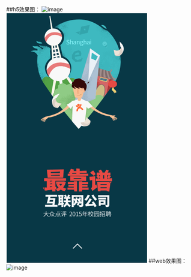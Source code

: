 ﻿ ##h5效果图：
![image](https://github.com/leohongbing/WebAndH5/blob/master/h5_F/h5_Show.gif)
![image](https://github.com/leohongbing/WebAndH5/blob/master/h5_S/h5_Show.gif)
 ##web效果图：
 ![image](https://github.com/leohongbing/WebAndH5/blob/master/web/one_screen.gif)
